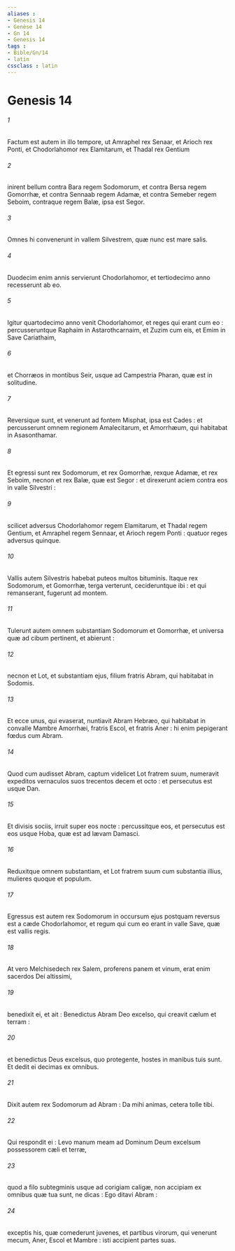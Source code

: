 ```yaml
---
aliases : 
- Genesis 14
- Genèse 14
- Gn 14
- Genesis 14
tags : 
- Bible/Gn/14
- latin
cssclass : latin
---
```


# Genesis 14

###### 1
Factum est autem in illo tempore, ut Amraphel rex Senaar, et Arioch rex Ponti, et Chodorlahomor rex Elamitarum, et Thadal rex Gentium
###### 2
inirent bellum contra Bara regem Sodomorum, et contra Bersa regem Gomorrhæ, et contra Sennaab regem Adamæ, et contra Semeber regem Seboim, contraque regem Balæ, ipsa est Segor.
###### 3
Omnes hi convenerunt in vallem Silvestrem, quæ nunc est mare salis.
###### 4
Duodecim enim annis servierunt Chodorlahomor, et tertiodecimo anno recesserunt ab eo.
###### 5
Igitur quartodecimo anno venit Chodorlahomor, et reges qui erant cum eo : percusseruntque Raphaim in Astarothcarnaim, et Zuzim cum eis, et Emim in Save Cariathaim,
###### 6
et Chorræos in montibus Seir, usque ad Campestria Pharan, quæ est in solitudine.
###### 7
Reversique sunt, et venerunt ad fontem Misphat, ipsa est Cades : et percusserunt omnem regionem Amalecitarum, et Amorrhæum, qui habitabat in Asasonthamar.
###### 8
Et egressi sunt rex Sodomorum, et rex Gomorrhæ, rexque Adamæ, et rex Seboim, necnon et rex Balæ, quæ est Segor : et direxerunt aciem contra eos in valle Silvestri :
###### 9
scilicet adversus Chodorlahomor regem Elamitarum, et Thadal regem Gentium, et Amraphel regem Sennaar, et Arioch regem Ponti : quatuor reges adversus quinque.
###### 10
Vallis autem Silvestris habebat puteos multos bituminis. Itaque rex Sodomorum, et Gomorrhæ, terga verterunt, cecideruntque ibi : et qui remanserant, fugerunt ad montem.
###### 11
Tulerunt autem omnem substantiam Sodomorum et Gomorrhæ, et universa quæ ad cibum pertinent, et abierunt :
###### 12
necnon et Lot, et substantiam ejus, filium fratris Abram, qui habitabat in Sodomis.
###### 13
Et ecce unus, qui evaserat, nuntiavit Abram Hebræo, qui habitabat in convalle Mambre Amorrhæi, fratris Escol, et fratris Aner : hi enim pepigerant fœdus cum Abram.
###### 14
Quod cum audisset Abram, captum videlicet Lot fratrem suum, numeravit expeditos vernaculos suos trecentos decem et octo : et persecutus est usque Dan.
###### 15
Et divisis sociis, irruit super eos nocte : percussitque eos, et persecutus est eos usque Hoba, quæ est ad lævam Damasci.
###### 16
Reduxitque omnem substantiam, et Lot fratrem suum cum substantia illius, mulieres quoque et populum.
###### 17
Egressus est autem rex Sodomorum in occursum ejus postquam reversus est a cæde Chodorlahomor, et regum qui cum eo erant in valle Save, quæ est vallis regis.
###### 18
At vero Melchisedech rex Salem, proferens panem et vinum, erat enim sacerdos Dei altissimi,
###### 19
benedixit ei, et ait : Benedictus Abram Deo excelso, qui creavit cælum et terram :
###### 20
et benedictus Deus excelsus, quo protegente, hostes in manibus tuis sunt. Et dedit ei decimas ex omnibus.
###### 21
Dixit autem rex Sodomorum ad Abram : Da mihi animas, cetera tolle tibi.
###### 22
Qui respondit ei : Levo manum meam ad Dominum Deum excelsum possessorem cæli et terræ,
###### 23
quod a filo subtegminis usque ad corigiam caligæ, non accipiam ex omnibus quæ tua sunt, ne dicas : Ego ditavi Abram :
###### 24
exceptis his, quæ comederunt juvenes, et partibus virorum, qui venerunt mecum, Aner, Escol et Mambre : isti accipient partes suas.
